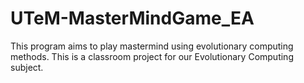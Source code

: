 # UTeM-MasterMindGame_EA
 This program aims to play mastermind using evolutionary computing methods. This is a classroom project for our Evolutionary Computing subject.
